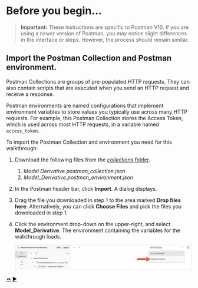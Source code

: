 # Before you begin...

> **Important:** These instructions are specific to Postman V10. If you are using a newer version of Postman, you may notice slight differences in the interface or steps. However, the process should remain similar.


## Import the Postman Collection and Postman environment.

Postman Collections are groups of pre-populated HTTP requests. They can also contain scripts that are executed when you send an HTTP request and receive a response.

Postman environments are named configurations that implement environment variables to store values you typically use across many HTTP requests. For example, this Postman Collection stores the Access Token, which is used across most HTTP requests, in a variable named `access_token`.

To import the Postman Collection and environment you need for this walkthrough:

1. Download the following files from the [*collections* folder](../collections).

    1. *Model Derivative.postman_collection.json*
    2. *Model_Derivative.postman_environment.json*


2. In the Postman header bar, click **Import**. A dialog displays.

3. Drag the file you downloaded in step 1 to the area marked **Drop files here**. Alternatively, you can click **Choose Files** and pick the files you downloaded in step 1.

3. Click the environment drop-down on the upper-right, and select **Model_Derivative**. The environment containing the variables for the walkthrough loads.

   ![Postman Environment drop-down](../images/tutorial_05_before_you_begin.png "Postman Environment drop-down")


[:rewind:](../readme.md "readme.md")  [:arrow_forward:](task-1.md "Next task")
